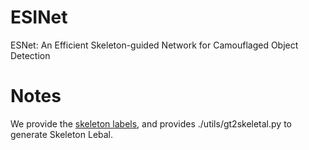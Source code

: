 # ESINet
ESNet: An Efficient Skeleton-guided Network for Camouflaged Object Detection
# Notes
We provide the [skeleton labels](https://drive.google.com/file/d/1u8vDi0aiath_UNLc4yLRMOnkdr6c6TNv/view?usp=sharing), and provides ./utils/gt2skeletal.py to generate Skeleton Lebal.
